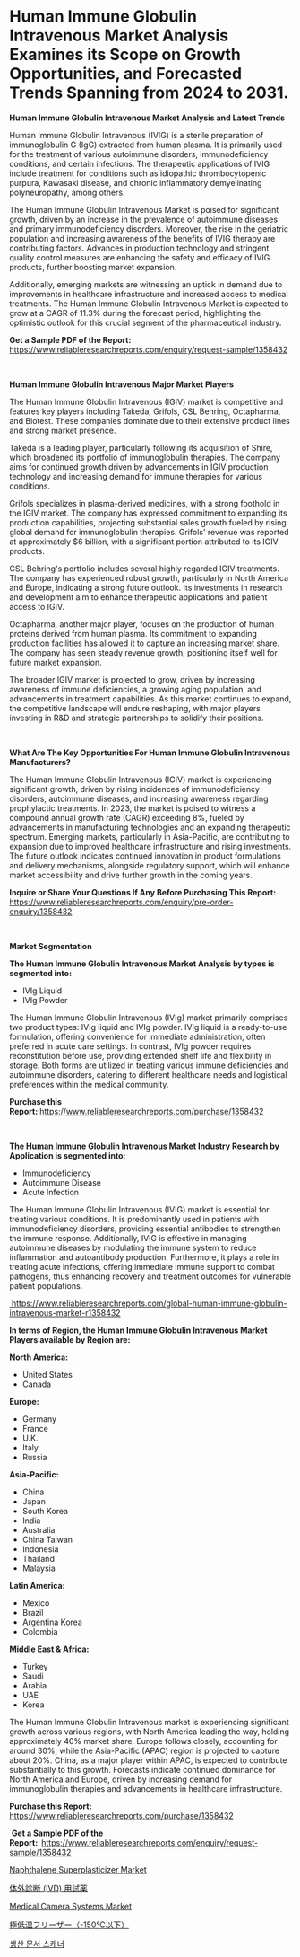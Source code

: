<p><h1>Human Immune Globulin Intravenous Market Analysis Examines its Scope on Growth Opportunities, and Forecasted Trends Spanning from 2024 to 2031.</h1></p><p><strong>Human Immune Globulin Intravenous Market Analysis and Latest Trends</strong></p>
<p><p>Human Immune Globulin Intravenous (IVIG) is a sterile preparation of immunoglobulin G (IgG) extracted from human plasma. It is primarily used for the treatment of various autoimmune disorders, immunodeficiency conditions, and certain infections. The therapeutic applications of IVIG include treatment for conditions such as idiopathic thrombocytopenic purpura, Kawasaki disease, and chronic inflammatory demyelinating polyneuropathy, among others.</p><p>The Human Immune Globulin Intravenous Market is poised for significant growth, driven by an increase in the prevalence of autoimmune diseases and primary immunodeficiency disorders. Moreover, the rise in the geriatric population and increasing awareness of the benefits of IVIG therapy are contributing factors. Advances in production technology and stringent quality control measures are enhancing the safety and efficacy of IVIG products, further boosting market expansion.</p><p>Additionally, emerging markets are witnessing an uptick in demand due to improvements in healthcare infrastructure and increased access to medical treatments. The Human Immune Globulin Intravenous Market is expected to grow at a CAGR of 11.3% during the forecast period, highlighting the optimistic outlook for this crucial segment of the pharmaceutical industry.</p></p>
<p><strong>Get a Sample PDF of the Report:&nbsp;</strong> <a href="https://www.reliableresearchreports.com/enquiry/request-sample/1358432">https://www.reliableresearchreports.com/enquiry/request-sample/1358432</a></p>
<p>&nbsp;</p>
<p><strong>Human Immune Globulin Intravenous Major Market Players</strong></p>
<p><p>The Human Immune Globulin Intravenous (IGIV) market is competitive and features key players including Takeda, Grifols, CSL Behring, Octapharma, and Biotest. These companies dominate due to their extensive product lines and strong market presence.</p><p>Takeda is a leading player, particularly following its acquisition of Shire, which broadened its portfolio of immunoglobulin therapies. The company aims for continued growth driven by advancements in IGIV production technology and increasing demand for immune therapies for various conditions. </p><p>Grifols specializes in plasma-derived medicines, with a strong foothold in the IGIV market. The company has expressed commitment to expanding its production capabilities, projecting substantial sales growth fueled by rising global demand for immunoglobulin therapies. Grifols' revenue was reported at approximately $6 billion, with a significant portion attributed to its IGIV products.</p><p>CSL Behring's portfolio includes several highly regarded IGIV treatments. The company has experienced robust growth, particularly in North America and Europe, indicating a strong future outlook. Its investments in research and development aim to enhance therapeutic applications and patient access to IGIV.</p><p>Octapharma, another major player, focuses on the production of human proteins derived from human plasma. Its commitment to expanding production facilities has allowed it to capture an increasing market share. The company has seen steady revenue growth, positioning itself well for future market expansion.</p><p>The broader IGIV market is projected to grow, driven by increasing awareness of immune deficiencies, a growing aging population, and advancements in treatment capabilities. As this market continues to expand, the competitive landscape will endure reshaping, with major players investing in R&D and strategic partnerships to solidify their positions.</p></p>
<p>&nbsp;</p>
<p><strong>What Are The Key Opportunities For Human Immune Globulin Intravenous Manufacturers?</strong></p>
<p><p>The Human Immune Globulin Intravenous (IGIV) market is experiencing significant growth, driven by rising incidences of immunodeficiency disorders, autoimmune diseases, and increasing awareness regarding prophylactic treatments. In 2023, the market is poised to witness a compound annual growth rate (CAGR) exceeding 8%, fueled by advancements in manufacturing technologies and an expanding therapeutic spectrum. Emerging markets, particularly in Asia-Pacific, are contributing to expansion due to improved healthcare infrastructure and rising investments. The future outlook indicates continued innovation in product formulations and delivery mechanisms, alongside regulatory support, which will enhance market accessibility and drive further growth in the coming years.</p></p>
<p><strong>Inquire or Share Your Questions If Any Before Purchasing This Report:</strong> <a href="https://www.reliableresearchreports.com/enquiry/pre-order-enquiry/1358432">https://www.reliableresearchreports.com/enquiry/pre-order-enquiry/1358432</a></p>
<p>&nbsp;</p>
<p><strong>Market Segmentation</strong></p>
<p><strong>The Human Immune Globulin Intravenous Market Analysis by types is segmented into:</strong></p>
<p><ul><li>IVIg Liquid</li><li>IVIg Powder</li></ul></p>
<p><p>The Human Immune Globulin Intravenous (IVIg) market primarily comprises two product types: IVIg liquid and IVIg powder. IVIg liquid is a ready-to-use formulation, offering convenience for immediate administration, often preferred in acute care settings. In contrast, IVIg powder requires reconstitution before use, providing extended shelf life and flexibility in storage. Both forms are utilized in treating various immune deficiencies and autoimmune disorders, catering to different healthcare needs and logistical preferences within the medical community.</p></p>
<p><strong>Purchase this Report:&nbsp;</strong><a href="https://www.reliableresearchreports.com/purchase/1358432">https://www.reliableresearchreports.com/purchase/1358432</a></p>
<p>&nbsp;</p>
<p><strong>The Human Immune Globulin Intravenous Market Industry Research by Application is segmented into:</strong></p>
<p><ul><li>Immunodeficiency</li><li>Autoimmune Disease</li><li>Acute Infection</li></ul></p>
<p><p>The Human Immune Globulin Intravenous (IVIG) market is essential for treating various conditions. It is predominantly used in patients with immunodeficiency disorders, providing essential antibodies to strengthen the immune response. Additionally, IVIG is effective in managing autoimmune diseases by modulating the immune system to reduce inflammation and autoantibody production. Furthermore, it plays a role in treating acute infections, offering immediate immune support to combat pathogens, thus enhancing recovery and treatment outcomes for vulnerable patient populations.</p></p>
<p><a href="https://www.reliableresearchreports.com/global-human-immune-globulin-intravenous-market-r1358432">&nbsp;https://www.reliableresearchreports.com/global-human-immune-globulin-intravenous-market-r1358432</a></p>
<p><strong>In terms of Region, the Human Immune Globulin Intravenous Market Players available by Region are:</strong></p>
<p>
    <p> <strong> North America: </strong>
        <ul>
            <li>United States</li>
            <li>Canada</li>
        </ul>
        </p> 
    <p> <strong> Europe: </strong>
        <ul>
            <li>Germany</li>
            <li>France</li>
            <li>U.K.</li>
            <li>Italy</li>
            <li>Russia</li>
        </ul>
        </p> 
    <p> <strong> Asia-Pacific: </strong>
        <ul>
            <li>China</li>
            <li>Japan</li>
            <li>South Korea</li>
            <li>India</li>
            <li>Australia</li>
            <li>China Taiwan</li>
            <li>Indonesia</li>
            <li>Thailand</li>
            <li>Malaysia</li>
        </ul>
        </p> 
    <p> <strong> Latin America: </strong>
        <ul>
            <li>Mexico</li>
            <li>Brazil</li>
            <li>Argentina Korea</li>
            <li>Colombia</li>
        </ul>
        </p> 
    <p> <strong> Middle East & Africa: </strong>
        <ul>
            <li>Turkey</li>
            <li>Saudi</li>
            <li>Arabia</li>
            <li>UAE</li>
            <li>Korea</li>
        </ul>
    </p>
    </p>
<p><p>The Human Immune Globulin Intravenous market is experiencing significant growth across various regions, with North America leading the way, holding approximately 40% market share. Europe follows closely, accounting for around 30%, while the Asia-Pacific (APAC) region is projected to capture about 20%. China, as a major player within APAC, is expected to contribute substantially to this growth. Forecasts indicate continued dominance for North America and Europe, driven by increasing demand for immunoglobulin therapies and advancements in healthcare infrastructure.</p></p>
<p><strong>Purchase this Report: </strong><a href="https://www.reliableresearchreports.com/purchase/1358432">https://www.reliableresearchreports.com/purchase/1358432</a></p>
<p>&nbsp;<strong>Get a Sample PDF of the Report:&nbsp;&nbsp;</strong><a href="https://www.reliableresearchreports.com/enquiry/request-sample/1358432">https://www.reliableresearchreports.com/enquiry/request-sample/1358432</a></p>
<p><strong></strong></p>
<p><p><a href="https://issuu.com/reportprime-2/docs/naphthalene-superplasticizer-market_ac5cf81c1948cc">Naphthalene Superplasticizer Market</a></p><p><a href="https://medium.com/@adfwe254/in-vitro-diagnostic-ivd-reagents-d5bcf3156b85">体外診断 (IVD) 用試薬</a></p><p><a href="https://www.linkedin.com/pulse/medical-camera-systems-market-global-regional-analysis-pfirc?trackingId=8Rwm9unIRY6LhpJoych9sA%3D%3D">Medical Camera Systems Market</a></p><p><a href="https://medium.com/@adfwe254/cryogenic-freezer-below-150-market-%E3%81%AF-%E3%82%B3%E3%82%B9%E3%83%88%E7%AE%A1%E7%90%86%E3%81%A8%E5%8A%B9%E7%8E%87%E5%90%91%E4%B8%8A%E3%82%92%E5%84%AA%E5%85%88%E3%81%97%E3%81%BE%E3%81%99-%E3%81%95%E3%82%89%E3%81%AB-%E5%A0%B1%E5%91%8A%E6%9B%B8%E3%81%AF%E5%B8%82%E5%A0%B4%E3%81%AE%E9%9C%80%E8%A6%81%E9%9D%A2%E3%81%A8%E4%BE%9B%E7%B5%A6%E9%9D%A2%E3%81%AE%E4%B8%A1%E6%96%B9%E3%82%92%E3%82%AB%E3%83%90%E3%83%BC%E3%81%97%E3%81%A6%E3%81%84%E3%81%BE%E3%81%99-ed69725ba84a">極低温フリーザー（-150℃以下）</a></p><p><a href="https://medium.com/@zoeyjohns1913/production-document-scanner-market-%EC%9D%98-%EA%B8%80%EB%A1%9C%EB%B2%8C-%EC%8B%9C%EC%9E%A5-%EA%B0%9C%EC%9A%94%EB%8A%94-%EC%A0%84-%EC%84%B8%EA%B3%84-%EB%B0%8F-%EC%A3%BC%EC%9A%94-%EC%8B%9C%EC%9E%A5%EC%9D%98-%EC%82%B0%EC%97%85%EC%97%90-%EC%98%81%ED%96%A5%EC%9D%84-%EB%AF%B8%EC%B9%98%EB%8A%94-%EC%A3%BC%EC%9A%94-%ED%8A%B8%EB%A0%8C%EB%93%9C%EC%97%90-%EB%8C%80%ED%95%9C-%EB%8F%85%ED%8A%B9%ED%95%9C-%EA%B4%80%EC%A0%90%EC%9D%84-532f95e33f14">생산 문서 스캐너</a></p></p>